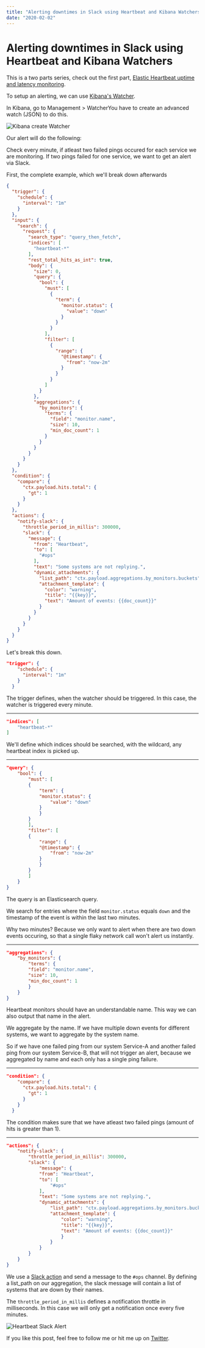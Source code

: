 ```yaml
---
title: "Alerting downtimes in Slack using Heartbeat and Kibana Watchers"
date: "2020-02-02"
---
```


# Alerting downtimes in Slack using Heartbeat and Kibana Watchers

This is a two parts series, check out the first part, [Elastic Heartbeat uptime and latency monitoring](/posts/2020-02-02-elastic-heartbeat-uptime-latency-monitoring).

To setup an alerting, we can use [Kibana's Watcher](https://www.elastic.co/guide/en/kibana/current/watcher-ui.html).

In Kibana, go to Management > WatcherYou have to create an advanced watch (JSON) to do this.

![Kibana create Watcher](./kibana_watcher.png)

Our alert will do the following:

Check every minute, if atleast two failed pings occured for each service we are monitoring.
If two pings failed for one service, we want to get an alert via Slack.

First, the complete example, which we'll break down afterwards

```json
{
  "trigger": {
    "schedule": {
      "interval": "1m"
    }
  },
  "input": {
    "search": {
      "request": {
        "search_type": "query_then_fetch",
        "indices": [
          "heartbeat-*"
        ],
        "rest_total_hits_as_int": true,
        "body": {
          "size": 0,
          "query": {
            "bool": {
              "must": [
                {
                  "term": {
                    "monitor.status": {
                      "value": "down"
                    }
                  }
                }
              ],
              "filter": [
                {
                  "range": {
                    "@timestamp": {
                      "from": "now-2m"
                    }
                  }
                }
              ]
            }
          },
          "aggregations": {
            "by_monitors": {
              "terms": {
                "field": "monitor.name",
                "size": 10,
                "min_doc_count": 1
              }
            }
          }
        }
      }
    }
  },
  "condition": {
    "compare": {
      "ctx.payload.hits.total": {
        "gt": 1
      }
    }
  },
  "actions": {
    "notify-slack": {
      "throttle_period_in_millis": 300000,
      "slack": {
        "message": {
          "from": "Heartbeat",
          "to": [
            "#ops"
          ],
          "text": "Some systems are not replying.",
          "dynamic_attachments": {
            "list_path": "ctx.payload.aggregations.by_monitors.buckets",
            "attachment_template": {
              "color": "warning",
              "title": "{{key}}",
              "text": "Amount of events: {{doc_count}}"
            }
          }
        }
      }
    }
  }
}
```

Let's break this down.

```json
"trigger": {
    "schedule": {
      "interval": "1m"
    }
  }
```

The trigger defines, when the watcher should be triggered.
In this case, the watcher is triggered every minute.

---

```json
"indices": [
    "heartbeat-*"
]
```

We'll define which indices should be searched, with the wildcard, any heartbeat index is picked up.

---

```json
"query": {
    "bool": {
        "must": [
        {
            "term": {
            "monitor.status": {
                "value": "down"
            }
            }
        }
        ],
        "filter": [
        {
            "range": {
            "@timestamp": {
                "from": "now-2m"
            }
            }
        }
        ]
    }
}
```

The query is an Elasticsearch query.

We search for entries where the field `monitor.status` equals `down` and the timestamp of the event is within the last two minutes.

Why two minutes? Because we only want to alert when there are two down events occuring, so that a single flaky network call won't alert us instantly.

---

```json
"aggregations": {
    "by_monitors": {
        "terms": {
        "field": "monitor.name",
        "size": 10,
        "min_doc_count": 1
        }
    }
}
```

Heartbeat monitors should have an understandable name.
This way we can also output that name in the alert.

We aggregate by the name.
If we have multiple down events for different systems, we want to aggregate by the system name.

So if we have one failed ping from our system Service-A and another failed ping from our system Service-B, that will not trigger an alert, because we aggregated by name and each only has a single ping failure.

---

```json
"condition": {
    "compare": {
      "ctx.payload.hits.total": {
        "gt": 1
      }
    }
  }
```

The condition makes sure that we have atleast two failed pings (amount of hits is greater than 1).

---

```json
"actions": {
    "notify-slack": {
        "throttle_period_in_millis": 300000,
        "slack": {
            "message": {
            "from": "Heartbeat",
            "to": [
                "#ops"
            ],
            "text": "Some systems are not replying.",
            "dynamic_attachments": {
                "list_path": "ctx.payload.aggregations.by_monitors.buckets",
                "attachment_template": {
                    "color": "warning",
                    "title": "{{key}}",
                    "text": "Amount of events: {{doc_count}}"
                    }
                }
            }
        }
    }
}
```

We use a [Slack action](https://www.elastic.co/guide/en/elasticsearch/reference/current/actions-slack.html) and send a message to the `#ops` channel.
By defining a list_path on our aggregation, the slack message will contain a list of systems that are down by their names.

The `throttle_period_in_millis` defines a notification throttle in milliseconds.
In this case we will only get a notification once every five minutes.

![Heartbeat Slack Alert](./heartbeat_alert.png)

If you like this post, feel free to follow me or hit me up on [Twitter](https://twitter.com/kevcodez).
